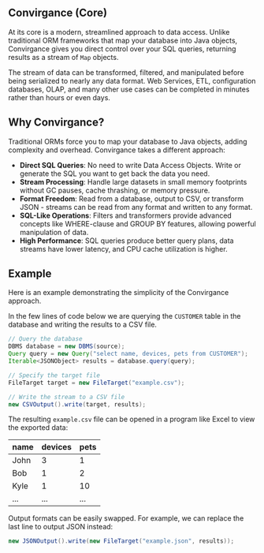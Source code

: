 ## Convirgance (Core)

At its core is a modern, streamlined approach to data access. Unlike traditional
ORM frameworks that map your database into Java objects, Convirgance gives you direct
control over your SQL queries, returning results as a stream of `Map` objects.

The stream of data can be transformed, filtered, and manipulated before being serialized to nearly
any data format. Web Services, ETL, configuration databases, OLAP, and many other
use cases can be completed in minutes rather than hours or even days.

## Why Convirgance?

Traditional ORMs force you to map your database to Java objects, adding complexity and overhead. Convirgance takes a different approach:

- **Direct SQL Queries**: No need to write Data Access Objects. Write or generate the SQL you want to get back the data you need.
- **Stream Processing**: Handle large datasets in small memory footprints without GC pauses, cache thrashing, or memory pressure.
- **Format Freedom**: Read from a database, output to CSV, or transform JSON - streams can be read from any format and written to any format.
- **SQL-Like Operations**: Filters and transformers provide advanced concepts like WHERE-clause and GROUP BY features, allowing powerful manipulation of data.
- **High Performance**: SQL queries produce better query plans, data streams have lower latency, and CPU cache utilization is higher.

## Example

Here is an example demonstrating the simplicity of the
Convirgance approach.

In the few lines of code below we are querying the `CUSTOMER` table
in the database and writing the results to a CSV file.

```java
// Query the database
DBMS database = new DBMS(source);
Query query = new Query("select name, devices, pets from CUSTOMER");
Iterable<JSONObject> results = database.query(query);

// Specify the target file
FileTarget target = new FileTarget("example.csv");

// Write the stream to a CSV file
new CSVOutput().write(target, results);
```

The resulting `example.csv` file can be opened in a program like Excel to view
the exported data:

| name | devices | pets |
| ---- | ------- | ---- |
| John | 3       | 1    |
| Bob  | 1       | 2    |
| Kyle | 1       | 10   |
| ...  | ...     | ...  |

Output formats can be easily swapped. For example, we can replace the last
line to output JSON instead:

```java
new JSONOutput().write(new FileTarget("example.json", results));
```

